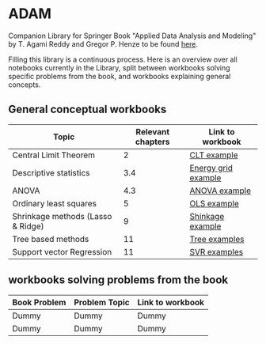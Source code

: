 # ADAM
Companion Library for Springer Book "Applied Data Analysis and Modeling" by T. Agami Reddy and Gregor P. Henze
to be found [here](https://link.springer.com/book/10.1007/978-3-031-34869-3).

Filling this library is a continuous process. Here is an overview over all notebooks currently in the
Library, split between workbooks solving specific problems from the book, and workbooks explaining 
general concepts.


## General conceptual workbooks


| Topic                             | Relevant chapters | Link to workbook                                                                                                            |
|-----------------------------------|-------------------|-----------------------------------------------------------------------------------------------------------------------------|
| Central Limit Theorem             | 2                 | [CLT example](02_Probability_Concepts_and_Probability_Distributions/Central_Limit_Theorem.ipynb)                            |
| Descriptive statistics            | 3.4               | [Energy grid example](03_Data_Collection_and_Preliminary_Analysis/README_ADAM_03.md)                                        |
| ANOVA                             | 4.3               | [ANOVA example](04_Making_Statistical_Inferences_from_Samples/ANOVA_example.ipynb)                                          |
| Ordinary least squares            | 5                 | [OLS example](09_Parametric_and_Non-Parametric_Regression_Methods/Ordinary_least_Squares_Lasso_Ridge_regression.ipynb)      |
| Shrinkage methods (Lasso & Ridge) | 9                 | [Shinkage example](09_Parametric_and_Non-Parametric_Regression_Methods/Ordinary_least_Squares_Lasso_Ridge_regression.ipynb) |
| Tree based methods                | 11                | [Tree examples](11_Statistical_Learning_Through_Data_Analytics/Tree_based_methods.ipynb)                                    |
| Support vector Regression         | 11                | [SVR examples](11_Statistical_Learning_Through_Data_Analytics/Support_vector_Regression.ipynb)                              |


## workbooks solving problems from the book


| Book Problem | Problem Topic | Link to workbook |
|--------------|---------------|------------------|
| Dummy        | Dummy         | Dummy            |
| Dummy        | Dummy         | Dummy            |